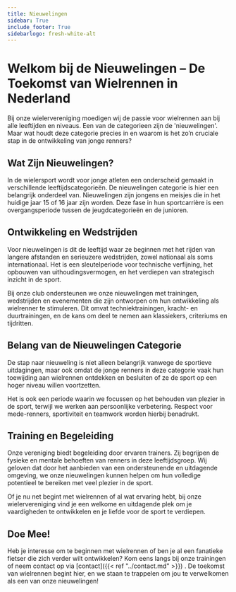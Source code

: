 ```yaml
---
title: Nieuwelingen
sidebar: True
include_footer: True
sidebarlogo: fresh-white-alt
---
```


# Welkom bij de Nieuwelingen – De Toekomst van Wielrennen in Nederland

Bij onze wielervereniging moedigen wij de passie voor wielrennen aan bij alle
leeftijden en niveaus. Een van de categorieen zijn de 'nieuwelingen'. Maar wat 
houdt deze categorie 
precies in en waarom is het zo’n cruciale stap in de ontwikkeling van jonge renners?

## Wat Zijn Nieuwelingen?

In de wielersport wordt voor jonge atleten een onderscheid gemaakt in 
verschillende leeftijdscategorieën. De nieuwelingen categorie is hier een 
belangrijk onderdeel van. Nieuwelingen zijn jongens en meisjes die in het 
huidige jaar 15 of 16 jaar zijn worden. Deze fase in hun sportcarrière
is een overgangsperiode tussen de jeugdcategorieën en de junioren.

## Ontwikkeling en Wedstrijden

Voor nieuwelingen is dit de leeftijd waar ze beginnen met het rijden van langere
afstanden en serieuzere wedstrijden, zowel nationaal als soms internationaal. 
Het is een sleutelperiode voor technische verfijning, het opbouwen van uithoudingsvermogen,
en het verdiepen van strategisch inzicht in de sport.

Bij onze club ondersteunen we onze nieuwelingen met trainingen,
wedstrijden en evenementen die zijn ontworpen om hun ontwikkeling als wielrenner
te stimuleren. Dit omvat techniektrainingen, kracht- en duurtrainingen, 
en de kans om deel te nemen aan klassiekers, criteriums en tijdritten.

## Belang van de Nieuwelingen Categorie

De stap naar nieuweling is niet alleen belangrijk vanwege de sportieve uitdagingen,
maar ook omdat de jonge renners in deze categorie vaak hun toewijding aan wielrennen
ontdekken en besluiten of ze de sport op een hoger niveau willen voortzetten.

Het is ook een periode waarin we focussen op het behouden van plezier in de sport,
terwijl we werken aan persoonlijke verbetering. Respect voor mede-renners, 
sportiviteit en teamwork worden hierbij benadrukt.

## Training en Begeleiding

Onze vereniging biedt begeleiding door ervaren trainers. Zij begrijpen de fysieke
en mentale behoeften van renners in deze leeftijdsgroep. Wij geloven dat door 
het aanbieden van een ondersteunende en uitdagende omgeving, we onze 
nieuwelingen kunnen helpen om hun volledige potentieel te bereiken met veel 
plezier in de sport.

Of je nu net begint met wielrennen of al wat ervaring hebt, bij onze 
wielervereniging vind je een welkome en uitdagende plek om je 
vaardigheden te ontwikkelen en je liefde voor de sport te verdiepen.

## Doe Mee!

Heb je interesse om te beginnen met wielrennen of ben je al een fanatieke 
fietser die zich verder wilt ontwikkelen? Kom eens langs bij onze trainingen 
of neem contact op via [contact]({{< ref "../contact.md" >}}) . De toekomst van wielrennen begint 
hier, en we staan te trappelen om jou te verwelkomen als een van onze nieuwelingen!
